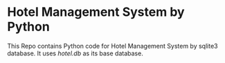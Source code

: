 # Hotel Management System by Python

This Repo contains Python code for Hotel Management System by sqlite3 database. It uses *hotel.db* as its base database.